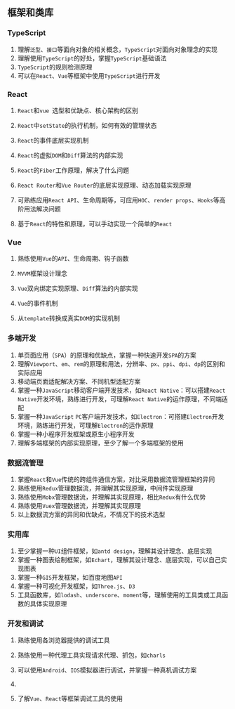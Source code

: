 ## 框架和类库

### TypeScript

1. 理解`泛型`、`接口`等面向对象的相关概念，`TypeScript`对面向对象理念的实现
2. 理解使用`TypeScript`的好处，掌握`TypeScript`基础语法
3. `TypeScript`的规则检测原理
4. 可以在`React`、`Vue`等框架中使用`TypeScript`进行开发

### React

1. `React`和`vue `选型和优缺点、核心架构的区别

2. `React`中`setState`的执行机制，如何有效的管理状态

3. `React`的事件底层实现机制

4. `React`的虚拟`DOM`和`Diff`算法的内部实现

5. `React`的`Fiber`工作原理，解决了什么问题

6. `React Router`和`Vue Router`的底层实现原理、动态加载实现原理

7. 可熟练应用`React API`、生命周期等，可应用`HOC`、`render props`、`Hooks`等高阶用法解决问题

8. 基于`React`的特性和原理，可以手动实现一个简单的`React`

### Vue

1. 熟练使用`Vue`的`API`、生命周期、钩子函数

2. `MVVM`框架设计理念

3. `Vue`双向绑定实现原理、`Diff`算法的内部实现

4. `Vue`的事件机制
5. 从`template`转换成真实`DOM`的实现机制

### 多端开发

1. 单页面应用（`SPA`）的原理和优缺点，掌握一种快速开发`SPA`的方案
2. 理解`Viewport`、`em`、`rem`的原理和用法，分辨率、`px`、`ppi`、`dpi`、`dp`的区别和实际应用
3. 移动端页面适配解决方案、不同机型适配方案
4. 掌握一种`JavaScript`移动客户端开发技术，如`React Native`：可以搭建`React Native`开发环境，熟练进行开发，可理解`React Native`的运作原理，不同端适配
5. 掌握一种`JavaScript` `PC`客户端开发技术，如`Electron`：可搭建`Electron`开发环境，熟练进行开发，可理解`Electron`的运作原理
6. 掌握一种小程序开发框架或原生小程序开发
7. 理解多端框架的内部实现原理，至少了解一个多端框架的使用

### 数据流管理

1. 掌握`React`和`Vue`传统的跨组件通信方案，对比采用数据流管理框架的异同
2. 熟练使用`Redux`管理数据流，并理解其实现原理，中间件实现原理
3. 熟练使用`Mobx`管理数据流，并理解其实现原理，相比`Redux`有什么优势
4. 熟练使用`Vuex`管理数据流，并理解其实现原理
5. 以上数据流方案的异同和优缺点，不情况下的技术选型

### 实用库

1. 至少掌握一种`UI`组件框架，如`antd design`，理解其设计理念、底层实现
2. 掌握一种图表绘制框架，如`Echart`，理解其设计理念、底层实现，可以自己实现图表
3. 掌握一种`GIS`开发框架，如百度地图`API`
4. 掌握一种可视化开发框架，如`Three.js`、`D3`
5. 工具函数库，如`lodash`、`underscore`、`moment`等，理解使用的工具类或工具函数的具体实现原理

### 开发和调试

1. 熟练使用各浏览器提供的调试工具

2. 熟练使用一种代理工具实现请求代理、抓包，如`charls`

3. 可以使用`Android`、`IOS`模拟器进行调试，并掌握一种真机调试方案

4. 
5. 了解`Vue`、`React`等框架调试工具的使用